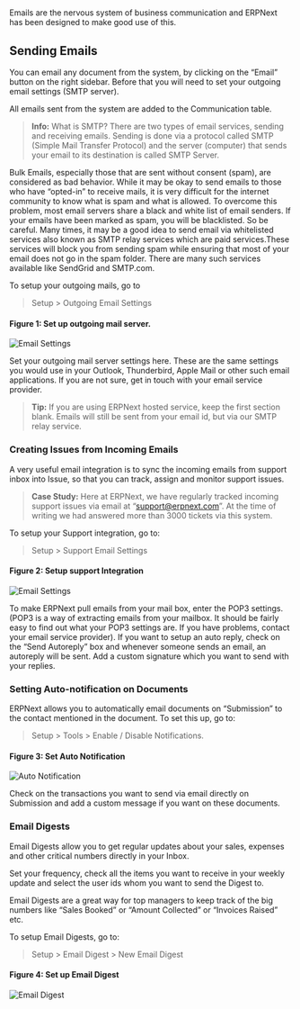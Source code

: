 <!-- add-breadcrumbs -->
#

Emails are the nervous system of business communication and ERPNext has been
designed to make good use of this.

## Sending Emails

You can email any document from the system, by clicking on the “Email” button
on the right sidebar. Before that you will need to set your outgoing email
settings (SMTP server).

All emails sent from the system are added to the Communication table.

> **Info:** What is SMTP? There are two types of email services, sending and
receiving emails. Sending is done via a protocol called SMTP (Simple Mail
Transfer Protocol) and the server (computer) that sends your email to its
destination is called SMTP Server.


Bulk Emails, especially those that are sent without consent (spam), are considered as bad behavior. While it may be okay to send emails to those who have “opted-in” to receive mails, it is very difficult for the internet community to know what is spam and what is allowed. To overcome this problem, most email servers share a black and white list of email senders. If your emails have been marked as spam, you will be blacklisted. So be careful. Many times, it may be a good idea to send email via whitelisted services also known as SMTP relay services which are paid services.These
services will block you from sending spam while ensuring that most of your email does not go in the spam folder. There are many such services available like SendGrid and SMTP.com.

To setup your outgoing mails, go to

> Setup > Outgoing Email Settings

#### Figure 1: Set up outgoing mail server.

![Email Settings]({{docs_base_url}}/assets/old_images/erpnext/email-settings1.png)

Set your outgoing mail server settings here. These are the same settings you
would use in your Outlook, Thunderbird, Apple Mail or other such email
applications. If you are not sure, get in touch with your email service
provider.

> **Tip:** If you are using ERPNext hosted service, keep the first section
blank. Emails will still be sent from your email id, but via our SMTP relay
service.

### Creating Issues from Incoming Emails

A very useful email integration is to sync the incoming emails from support
inbox into Issue, so that you can track, assign and monitor support
issues.

> **Case Study:** Here at ERPNext, we have regularly tracked incoming support
issues via email at “support@erpnext.com”. At the time of writing we had
answered more than 3000 tickets via this system.

To setup your Support integration, go to:

> Setup > Support Email Settings

#### Figure 2: Setup support Integration

![Email Settings]({{docs_base_url}}/assets/old_images/erpnext/email-settings2.png)

To make ERPNext pull emails from your mail box, enter the POP3 settings. (POP3
is a way of extracting emails from your mailbox. It should be fairly easy to
find out what your POP3 settings are. If you have problems, contact your email
service provider). If you want to setup an auto reply, check on the “Send
Autoreply” box and whenever someone sends an email, an autoreply will be sent.
Add a custom signature which you want to send with your replies.

### Setting Auto-notification on Documents

ERPNext allows you to automatically email documents on “Submission” to the
contact mentioned in the document. To set this up, go to:

> Setup > Tools > Enable / Disable Notifications.

#### Figure 3: Set Auto Notification

![Auto Notification]({{docs_base_url}}/assets/old_images/erpnext/auto-notification.png)

Check on the transactions you want to send via email directly on Submission
and add a custom message if you want on these documents.

### Email Digests

Email Digests allow you to get regular updates about your sales, expenses and
other critical numbers directly in your Inbox.

Set your frequency, check all the items you want to receive in your weekly
update and select the user ids whom you want to send the Digest to.

Email Digests are a great way for top managers to keep track of the big
numbers like “Sales Booked” or “Amount Collected” or “Invoices Raised” etc.

To setup Email Digests, go to:

> Setup > Email Digest > New Email Digest

#### Figure 4: Set up Email Digest

<img class="screenshot" alt="Email Digest" src="{{docs_base_url}}/assets/img/setup/email/email-digest.png">


